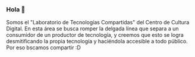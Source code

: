 ### Hola 👋
Somos el "Laboratorio de Tecnologías Compartidas" del Centro de Cultura Digital. En esta área se busca romper la delgada línea que separa a un consumidor de un productor de tecnología, y creemos que esto se logra desmitificando la propia tecnología y haciéndola accesible a todo público. Por eso bscamos compartir :D
